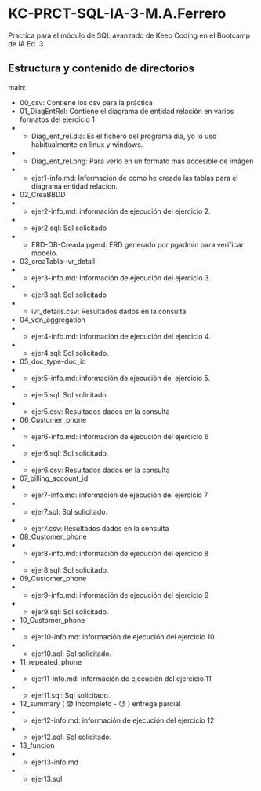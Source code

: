 # KC-PRCT-SQL-IA-3-M.A.Ferrero
Practica para el módulo de SQL avanzado de Keep Coding en el Bootcamp de IA Ed. 3

## Estructura y contenido de directorios
main:
* 00_csv: Contiene los csv para la práctica
* 01_DiagEntRel: Contiene el diagrama de entidad relación en varios formatos del ejercicio 1
* * Diag_ent_rel.dia: Es el fichero del programa dia, yo lo uso habitualmente en linux y windows.
* * Diag_ent_rel.png: Para verlo en un formato mas accesible de imágen
* * ejer1-info.md: Información de como he creado las tablas para el diagrama entidad relacion.
* 02_CreaBBDD
* * ejer2-info.md: información de ejecución del ejercicio 2.
* * ejer2.sql: Sql solicitado
* * ERD-DB-Creada.pgerd: ERD generado por pgadmin para verificar modelo.
* 03_creaTabla-ivr_detail
* * ejer3-info.md: Información de ejecución del ejercicio 3.
* * ejer3.sql: Sql solicitado
* * ivr_details.csv: Resultados dados en la consulta
* 04_vdn_aggregation
* * ejer4-info.md: información de ejecución del ejercicio 4.
* * ejer4.sql: Sql solicitado.
* 05_doc_type-doc_id
* * ejer5-info.md: información de ejecución del ejercicio 5.
* * ejer5.sql: Sql solicitado.
* * ejer5.csv: Resultados dados en la consulta 
* 06_Customer_phone
* * ejer6-info.md: información de ejecución del ejercicio 6
* * ejer6.sql: Sql solicitado.
* * ejer6.csv: Resultados dados en la consulta
* 07_billing_account_id
* * ejer7-info.md: información de ejecución del ejercicio 7
* * ejer7.sql: Sql solicitado.
* * ejer7.csv: Resultados dados en la consulta
* 08_Customer_phone
* * ejer8-info.md: información de ejecución del ejercicio 8
* * ejer8.sql: Sql solicitado.
* 09_Customer_phone
* * ejer9-info.md: información de ejecución del ejercicio 9
* * ejer9.sql: Sql solicitado.
* 10_Customer_phone
* * ejer10-info.md: información de ejecución del ejercicio 10
* * ejer10.sql: Sql solicitado.
* 11_repeated_phone
* * ejer11-info.md: información de ejecución del ejercicio 11
* * ejer11.sql: Sql solicitado.
* 12_summary ( :fearful: Incompleto - :sweat: ) entrega parcial
* * ejer12-info.md: información de ejecución del ejercicio 12
* * ejer12.sql: Sql solicitado.
* 13_funcion
* * ejer13-info.md
* * ejer13.sql

